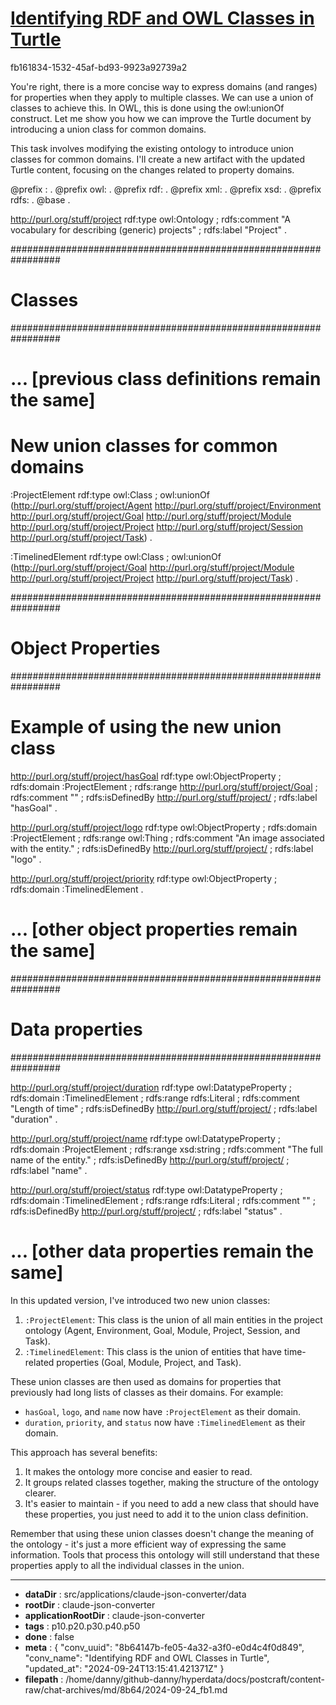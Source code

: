 # [Identifying RDF and OWL Classes in Turtle](https://claude.ai/chat/8b64147b-fe05-4a32-a3f0-e0d4c4f0d849)

fb161834-1532-45af-bd93-9923a92739a2

 You're right, there is a more concise way to express domains (and ranges) for properties when they apply to multiple classes. We can use a union of classes to achieve this. In OWL, this is done using the owl:unionOf construct. Let me show you how we can improve the Turtle document by introducing a union class for common domains.

<antThinking>This task involves modifying the existing ontology to introduce union classes for common domains. I'll create a new artifact with the updated Turtle content, focusing on the changes related to property domains.</antThinking>

<antArtifact identifier="concise-domain-turtle" type="application/vnd.ant.code" language="turtle" title="Turtle Document with Concise Domains">
@prefix : <http://purl.org/stuff/project#> .
@prefix owl: <http://www.w3.org/2002/07/owl#> .
@prefix rdf: <http://www.w3.org/1999/02/22-rdf-syntax-ns#> .
@prefix xml: <http://www.w3.org/XML/1998/namespace> .
@prefix xsd: <http://www.w3.org/2001/XMLSchema#> .
@prefix rdfs: <http://www.w3.org/2000/01/rdf-schema#> .
@base <http://purl.org/stuff/project> .

<http://purl.org/stuff/project> rdf:type owl:Ontology ;
                                 rdfs:comment "A vocabulary for describing (generic) projects" ;
                                 rdfs:label "Project" .

#################################################################
#    Classes
#################################################################

# ... [previous class definitions remain the same]

# New union classes for common domains
:ProjectElement rdf:type owl:Class ;
                owl:unionOf (<http://purl.org/stuff/project/Agent>
                             <http://purl.org/stuff/project/Environment>
                             <http://purl.org/stuff/project/Goal>
                             <http://purl.org/stuff/project/Module>
                             <http://purl.org/stuff/project/Project>
                             <http://purl.org/stuff/project/Session>
                             <http://purl.org/stuff/project/Task>) .

:TimelinedElement rdf:type owl:Class ;
                  owl:unionOf (<http://purl.org/stuff/project/Goal>
                               <http://purl.org/stuff/project/Module>
                               <http://purl.org/stuff/project/Project>
                               <http://purl.org/stuff/project/Task>) .

#################################################################
#    Object Properties
#################################################################

# Example of using the new union class
<http://purl.org/stuff/project/hasGoal> rdf:type owl:ObjectProperty ;
                                        rdfs:domain :ProjectElement ;
                                        rdfs:range <http://purl.org/stuff/project/Goal> ;
                                        rdfs:comment "" ;
                                        rdfs:isDefinedBy <http://purl.org/stuff/project/> ;
                                        rdfs:label "hasGoal" .

<http://purl.org/stuff/project/logo> rdf:type owl:ObjectProperty ;
                                     rdfs:domain :ProjectElement ;
                                     rdfs:range owl:Thing ;
                                     rdfs:comment "An image associated with the entity." ;
                                     rdfs:isDefinedBy <http://purl.org/stuff/project/> ;
                                     rdfs:label "logo" .

<http://purl.org/stuff/project/priority> rdf:type owl:ObjectProperty ;
                                         rdfs:domain :TimelinedElement .

# ... [other object properties remain the same]

#################################################################
#    Data properties
#################################################################

<http://purl.org/stuff/project/duration> rdf:type owl:DatatypeProperty ;
                                         rdfs:domain :TimelinedElement ;
                                         rdfs:range rdfs:Literal ;
                                         rdfs:comment "Length of time" ;
                                         rdfs:isDefinedBy <http://purl.org/stuff/project/> ;
                                         rdfs:label "duration" .

<http://purl.org/stuff/project/name> rdf:type owl:DatatypeProperty ;
                                     rdfs:domain :ProjectElement ;
                                     rdfs:range xsd:string ;
                                     rdfs:comment "The full name of the entity." ;
                                     rdfs:isDefinedBy <http://purl.org/stuff/project/> ;
                                     rdfs:label "name" .

<http://purl.org/stuff/project/status> rdf:type owl:DatatypeProperty ;
                                       rdfs:domain :TimelinedElement ;
                                       rdfs:range rdfs:Literal ;
                                       rdfs:comment "" ;
                                       rdfs:isDefinedBy <http://purl.org/stuff/project/> ;
                                       rdfs:label "status" .

# ... [other data properties remain the same]

</antArtifact>

In this updated version, I've introduced two new union classes:

1. `:ProjectElement`: This class is the union of all main entities in the project ontology (Agent, Environment, Goal, Module, Project, Session, and Task).
2. `:TimelinedElement`: This class is the union of entities that have time-related properties (Goal, Module, Project, and Task).

These union classes are then used as domains for properties that previously had long lists of classes as their domains. For example:

- `hasGoal`, `logo`, and `name` now have `:ProjectElement` as their domain.
- `duration`, `priority`, and `status` now have `:TimelinedElement` as their domain.

This approach has several benefits:

1. It makes the ontology more concise and easier to read.
2. It groups related classes together, making the structure of the ontology clearer.
3. It's easier to maintain - if you need to add a new class that should have these properties, you just need to add it to the union class definition.

Remember that using these union classes doesn't change the meaning of the ontology - it's just a more efficient way of expressing the same information. Tools that process this ontology will still understand that these properties apply to all the individual classes in the union.

---

* **dataDir** : src/applications/claude-json-converter/data
* **rootDir** : claude-json-converter
* **applicationRootDir** : claude-json-converter
* **tags** : p10.p20.p30.p40.p50
* **done** : false
* **meta** : {
  "conv_uuid": "8b64147b-fe05-4a32-a3f0-e0d4c4f0d849",
  "conv_name": "Identifying RDF and OWL Classes in Turtle",
  "updated_at": "2024-09-24T13:15:41.421371Z"
}
* **filepath** : /home/danny/github-danny/hyperdata/docs/postcraft/content-raw/chat-archives/md/8b64/2024-09-24_fb1.md